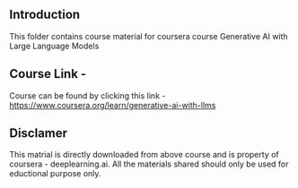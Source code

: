 ## Introduction

This folder contains course material for coursera course Generative AI with Large Language Models <br>

## Course Link - 
Course can be found by clicking this link - https://www.coursera.org/learn/generative-ai-with-llms

## Disclamer
This matrial is directly downloaded from above course and is property of coursera - deeplearning.ai.
All the materials shared should only be used for eductional purpose only.
